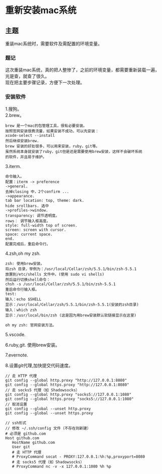 # 重新安装mac系统

## 主题
重装mac系统时，需要软件及需配置的环境变量。

### 题记
这次重装mac系统，真的把人整惨了，之前的环境变量，都需要重新装载一遍，光是查，就查了很久。<br/>
现在把主要步骤记录，方便下一次处理。

### 安装软件

1.搜狗。<br/>
2.brew。<br/>

```
brew 是一个mac的包管理工具，很有必要安装。
按照官网安装很费流量，如果安装不成功，可以先安装：
xcode-select --install
然后继续安装brew.
brew 安装的好处很多，可以用来安装，ruby，git等。
虽然系统本身就安装了ruby，git但是还是需要使用brew安装，这样不会破坏系统
的软件，并且易于维护。
```
3.iterm.

```
命令输入。
配置：iterm -> preference
->general.
去掉closing 中，2个confirm ...
->appearance.
tab bar location: top, theme: dark.
hide srollbars. 选中
->profiles->window.
transparency: 调节透明度。
rows： 调节输入框高度。
style: full-width top of screen.
screen: screen with cursor.
space: current space.
end.
配置完成后，重启命令行。
```

4.zsh,oh my zsh.

```
zsh: 使用brew安装。
将zsh 目录，举例为：/usr/local/Cellar/zsh/5.5.1/bin/zsh-5.5.1
放置到/etc/shells 文件中。(使用 sudo vi shells)
然后运行切换shell命令：
chsh -s /usr/local/Cellar/zsh/5.5.1/bin/zsh-5.5.1
重启命令行输入框。
test:
输入：echo $SHELL
显示：/usr/local/Cellar/zsh/5.5.1/bin/zsh-5.5.1(安装的zsh目录)
输入：which zsh
显示：/usr/local/bin/zsh (这是因为用brew安装默认软链接显示在这里)
```

```
oh my zsh: 官网安装方法。
```

5.vscode.

6.ruby,git. 使用brew安装。

7.evernote.

8.设置git代理,加快提交代码速度。

```
// 走 HTTP 代理
git config --global http.proxy "http://127.0.0.1:8080"
git config --global https.proxy "http://127.0.0.1:8080"
// 走 socks5 代理（如 Shadowsocks）
git config --global http.proxy "socks5://127.0.0.1:1080"
git config --global https.proxy "socks5://127.0.0.1:1080"
// 取消设置
git config --global --unset http.proxy
git config --global --unset https.proxy

// ssh形式
// 修改 ~/.ssh/config 文件（不存在则新建）
# 必须是 github.com
Host github.com
   HostName github.com
   User git
   # 走 HTTP 代理
   # ProxyCommand socat - PROXY:127.0.0.1:%h:%p,proxyport=8080
   # 走 socks5 代理（如 Shadowsocks）
   # ProxyCommand nc -v -x 127.0.0.1:1080 %h %p

```

